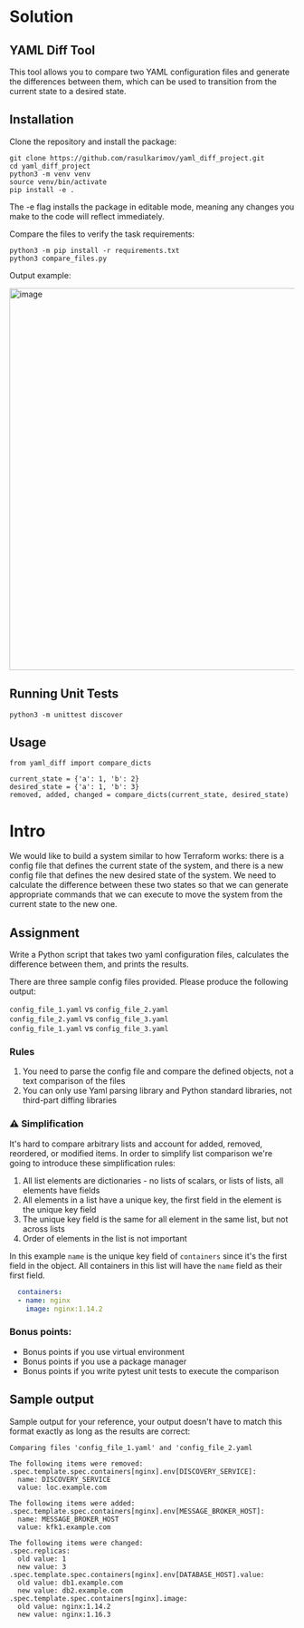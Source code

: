 # Solution
## YAML Diff Tool

This tool allows you to compare two YAML configuration files and generate the differences between them, which can be used to transition from the current state to a desired state.

## Installation

Clone the repository and install the package:
```text
git clone https://github.com/rasulkarimov/yaml_diff_project.git
cd yaml_diff_project
python3 -m venv venv
source venv/bin/activate
pip install -e .
```
The -e flag installs the package in editable mode, meaning any changes you make to the code will reflect immediately.

Compare the files to verify the task requirements:
```text
python3 -m pip install -r requirements.txt
python3 compare_files.py
```

Output example:

<img width="674" alt="image" src="https://github.com/user-attachments/assets/e760bd86-3787-4826-bb46-753eab5b67fc">


## Running Unit Tests
```text
python3 -m unittest discover
```

## Usage
```text
from yaml_diff import compare_dicts

current_state = {'a': 1, 'b': 2}
desired_state = {'a': 1, 'b': 3}
removed, added, changed = compare_dicts(current_state, desired_state)
```

# Intro

We would like to build a system similar to how Terraform works: there is a config file that defines
the current state of the system, and there is a new config file that defines the new desired state
of the system. We need to calculate the difference between these two states so that we can generate
appropriate commands that we can execute to move the system from the current state to the new one.

## Assignment

Write a Python script that takes two yaml configuration files, calculates the difference between them,
and prints the results.

There are three sample config files provided. Please produce the following output:

`config_file_1.yaml` vs `config_file_2.yaml`  
`config_file_2.yaml` vs `config_file_3.yaml`  
`config_file_1.yaml` vs `config_file_3.yaml`  


### Rules

1. You need to parse the config file and compare the defined objects, not a text comparison of the files  
2. You can only use Yaml parsing library and Python standard libraries, not third-part diffing libraries


### ⚠️ Simplification

It's hard to compare arbitrary lists and account for added, removed, reordered, or modified items.
In order to simplify list comparison we're going to introduce these simplification rules:

1. All list elements are dictionaries - no lists of scalars, or lists of lists, all elements have fields
2. All elements in a list have a unique key, the first field in the element is the unique key field
3. The unique key field is the same for all element in the same list, but not across lists
4. Order of elements in the list is not important

In this example `name` is the unique key field of `containers` since it's the first field in the object.
All containers in this list will have the `name` field as their first field.

```yaml
  containers:
  - name: nginx
    image: nginx:1.14.2
```

### Bonus points:

- Bonus points if you use virtual environment
- Bonus points if you use a package manager
- Bonus points if you write pytest unit tests to execute the comparison


## Sample output

Sample output for your reference, your output doesn't have to match this format exactly
as long as the results are correct:

```text
Comparing files 'config_file_1.yaml' and 'config_file_2.yaml

The following items were removed:
.spec.template.spec.containers[nginx].env[DISCOVERY_SERVICE]:
  name: DISCOVERY_SERVICE
  value: loc.example.com

The following items were added:
.spec.template.spec.containers[nginx].env[MESSAGE_BROKER_HOST]:
  name: MESSAGE_BROKER_HOST
  value: kfk1.example.com

The following items were changed:
.spec.replicas:
  old value: 1
  new value: 3
.spec.template.spec.containers[nginx].env[DATABASE_HOST].value:
  old value: db1.example.com
  new value: db2.example.com
.spec.template.spec.containers[nginx].image:
  old value: nginx:1.14.2
  new value: nginx:1.16.3
```

